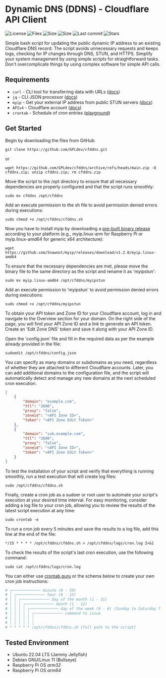 # Dynamic DNS (DDNS) - Cloudflare API Client
<img alt="License" src="https://img.shields.io/github/license/GPLdev/cfddns?color=blue&style=plastic"> <img alt="Files" src="https://img.shields.io/github/directory-file-count/GPLdev/cfddns?color=blue&style=plastic"> <img alt="Size" src="https://img.shields.io/github/repo-size/GPLdev/cfddns?color=blue&style=plastic">
<img alt="Size" src="https://img.shields.io/github/languages/code-size/GPLdev/cfddns?color=blue&style=plastic">
<img alt="Last commit" src="https://img.shields.io/github/last-commit/GPLdev/cfddns/main?color=blue&style=plastic"> <img alt="Stars" src="https://img.shields.io/github/stars/GPLdev/cfddns?color=blue&style=plastic">

Simple bash script for updating the public dynamic IP address to an existing Cloudflare DNS record. The script avoids unnecessary requests and keeps logs, checking for IP changes through DNS, STUN, and HTTPS. Simplify your system management by using simple scripts for straightforward tasks. Don't overcomplicate things by using complex software for simple API calls.

## Requirements

- ``curl`` - CLI tool for transferring data with URLs ([docs](https://curl.se/))
- ``jq`` - CLI JSON processor ([docs](https://stedolan.github.io/jq/))
- ``myip`` - Get your external IP address from public STUN servers ([docs](https://github.com/Snawoot/myip))
- ``APIv4`` - Cloudflare account ([docs](https://developers.cloudflare.com/api))
- ``crontab`` - Schedule of cron entries ([playground](https://crontab.guru/))

## Get Started

Begin by downloading the files from GitHub:

```
git clone https://github.com/GPLdev/cfddns.git
```
or
```
wget https://github.com/GPLdev/cfddns/archive/refs/heads/main.zip -O cfddns.zip; unzip cfddns.zip; rm cfddns.zip
```
Move the script to the /opt directory to ensure that all necessary dependencies are properly configured and that the script runs smoothly:
```
sudo mv cfddns /opt/cfddns
```
Add an execute permission to the sh file to avoid permission denied errors during executions:
```
sudo chmod +x /opt/cfddns/cfddns.sh
```
Now you have to install myip by downloading a [pre-built binary release](https://github.com/Snawoot/myip/releases/latest) according to your platform (e.g., myip.linux-arm for Raspberry Pi or myip.linux-amd64 for generic x64 architecture):
```
wget https://github.com/Snawoot/myip/releases/download/v1.2.0/myip.linux-amd64
```
To ensure that the necessary dependencies are met, please move the binary file to the same directory as the script and rename it as 'myipstun':
```
sudo mv myip.linux-amd64 /opt/cfddns/myipstun
```
Add an execute permission to 'myipstun' to avoid permission denied errors during executions:
```
sudo chmod +x /opt/cfddns/myipstun
```
To obtain your API token and Zone ID for your Cloudflare account, log in and navigate to the Overview section for your domain. On the right side of the page, you will find your API Zone ID and a link to generate an API token. Create an 'Edit Zone DNS' token and save it along with your API Zone ID.

Open the 'config.json' file and fill in the required data as per the example already provided in the file:
```
sudoedit /opt/cfddns/config.json
```
You can specify as many domains or subdomains as you need, regardless of whether they are attached to different Cloudflare accounts. Later, you can add additional domains to the configuration file, and the script will automatically detect and manage any new domains at the next scheduled cron execution.
```json
[
    {
        "domain": "example.com",
        "ttl": "3600",
        "proxy": "false",
        "zoneid": "<API Zone ID>",
        "token": "<API Zone Edit Token>"
    },
    {
        "domain": "sub.example.com",
        "ttl": "3600",
        "proxy": "false",
        "zoneid": "<API Zone ID>",
        "token": "<API Zone Edit Token>"
    }
]
```
To test the installation of your script and verify that everything is running smoothly, run a test execution that will create log files:
```
sudo /opt/cfddns/cfddns.sh
```
Finally, create a cron job as a sudoer or root user to automate your script's execution at your desired time interval. For easy monitoring, consider adding a log file to your cron job, allowing you to review the results of the latest script execution at any time:
```
sudo crontab -e
```
To run a cron job every 5 minutes and save the results to a log file, add this line at the end of the file:
```
*/15 * * * * /opt/cfddns/cfddns.sh > /opt/cfddns/logs/cron.log 2>&1
```
To check the results of the script's last cron execution, use the following command:
```
sudo cat /opt/cfddns/logs/cron.log
```
You can either use [crontab.guru](https://crontab.guru/) or the schema below to create your own cron job instructions:
```bash
# ┌───────────── minute (0 - 59)
# │ ┌───────────── hour (0 - 23)
# │ │ ┌───────────── day of the month (1 - 31)
# │ │ │ ┌───────────── month (1 - 12)
# │ │ │ │ ┌───────────── day of the week (0 - 6) (Sunday to Saturday 7 is also Sunday on some systems)
# │ │ │ │ │ ┌───────────── command to issue                               
# │ │ │ │ │ │
# │ │ │ │ │ │
# * * * * * /opt/cfddns/cfddns.sh {full path to the script}
```
## Tested Environment
- Ubuntu 22.04 LTS (Jammy Jellyfish)
- Debian GNU/Linux 11 (Bullseye)
- Raspberry Pi OS _arm32_ 
- Raspberry Pi OS _arm64_ 
